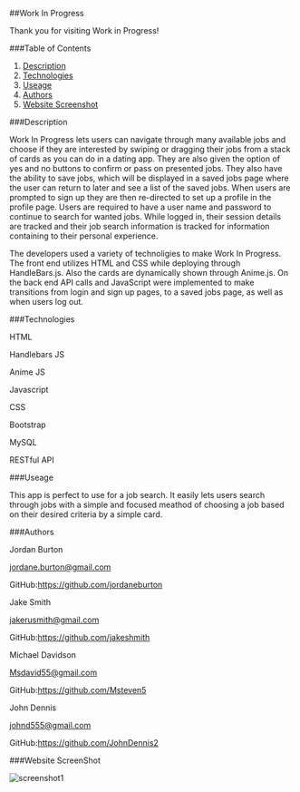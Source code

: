 ##Work In Progress

  Thank you for visiting Work in Progress!

###Table of Contents
1. [Description](https://github.com/jordaneburton/job-dating-app/blob/main/README.md###Description)
2. [Technologies](https://github.com/jordaneburton/job-dating-app/blob/main/README.md###Technologies)
3. [Useage](https://github.com/jordaneburton/job-dating-app/blob/main/README.md###Useage)
4. [Authors](https://github.com/jordaneburton/job-dating-app/blob/main/README.md###Authors)
5. [Website Screenshot](https://github.com/jordaneburton/job-dating-app/blob/main/README.md###WebsiteScreenshot)

###Description

 Work In Progress lets users can navigate through many available jobs and choose if they are interested by swiping or dragging their jobs from a stack of cards as you can do in a dating app.  They are also given the option of yes and no buttons to confirm or pass on presented jobs.  They also have the ability to save jobs, which will be displayed in a saved jobs page where the user can return to later and see a list of the saved jobs. When users are prompted to sign up they are then re-directed to set up a profile in the profile page.  Users are required to have a user name and password to continue to search for wanted jobs. While logged in, their session details are tracked and their job search information is tracked for information containing to their personal experience.

 The developers used a variety of technoligies to make Work In Progress.
 The front end utilizes HTML and CSS while deploying through HandleBars.js. Also the cards are dynamically shown through Anime.js.
 On the back end API calls and JavaScript were implemented to make transitions from login and sign up pages, to a saved jobs page, as well as when users log out.

###Technologies

HTML

Handlebars JS

Anime JS

Javascript

CSS

Bootstrap

MySQL

RESTful API

###Useage

This app is perfect to use for a job search. It easily lets users search through jobs with a simple and focused meathod of choosing a job based on their desired criteria by a simple card.

###Authors

Jordan Burton

jordane.burton@gmail.com

GitHub:https://github.com/jordaneburton


Jake Smith

jakerusmith@gmail.com

GitHub:https://github.com/jakeshmith


Michael Davidson

Msdavid55@gmail.com

GitHub:https://github.com/Msteven5


John Dennis

johnd555@gmail.com

GitHub:https://github.com/JohnDennis2




###Website ScreenShot

![screenshot1](./newScreenshot.png)

